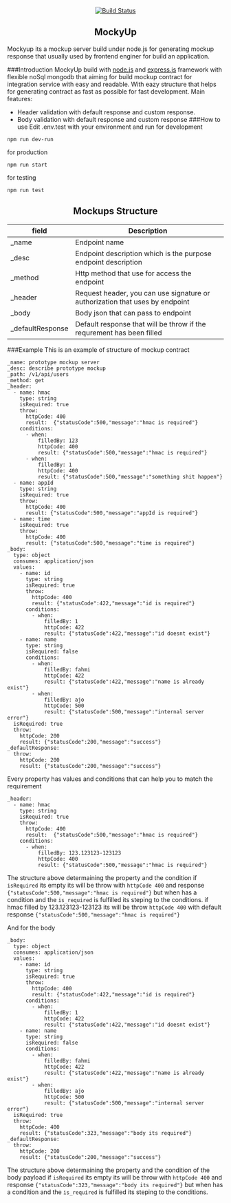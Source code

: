 <p align="center">
  <a href="https://travis-ci.org/dekaulitz/MockyUp"><img src="https://travis-ci.org/dekaulitz/MockyUp.svg?branch=master" alt="Build Status"></a>
</p>

<h2 align="center">MockyUp</h2>
Mockyup its a mockup server build under node.js for generating mockup response that usually used by frontend enginer for build an application.

###Introduction
MockyUp build with <a href="https://nodejs.org" alt="node js">node.js</a> and <a href="https://expressjs.com/">express.js</a> framework with flexible noSql mongodb
that aiming for build mockup contract for integration service with easy and readable. With eazy structure that helps for generating contract as fast as possible for fast development.
Main features:
- Header validation with default response and custom response.
- Body validation with default response and custom response
###How to use
Edit .env.test with your environment and run for development

```
npm run dev-run
```
for production
```
npm run start
```
for testing
```
npm run test
```

<h2 align="center">Mockups Structure</h2>

| field | Description |
|---------|-------------|
|_name|Endpoint name|
|_desc|Endpoint description which is  the purpose endpoint description
|_method| Http method that use for access the endpoint
|_header| Request header, you can use signature or authorization that uses by endpoint
|_body| Body json that can pass to endpoint
|_defaultResponse| Default response that will be throw if the requrement has been filled


###Example
This is an example of structure of mockup contract
```
_name: prototype mockup server
_desc: describe prototype mockup
_path: /v1/api/users
_method: get
_header:
  - name: hmac
    type: string
    isRequired: true
    throw:
      httpCode: 400
      result:  {"statusCode":500,"message":"hmac is required"}
    conditions:
      - when:
          filledBy: 123
          httpCode: 400
          result: {"statusCode":500,"message":"hmac is required"}
      - when:
          filledBy: 1
          httpCode: 400
          result: {"statusCode":500,"message":"something shit happen"}
  - name: appId
    type: string
    isRequired: true
    throw:
      httpCode: 400
      result: {"statusCode":500,"message":"appId is required"}
  - name: time
    isRequired: true
    throw:
      httpCode: 400
      result: {"statusCode":500,"message":"time is required"}
_body:
  type: object
  consumes: application/json
  values:
    - name: id
      type: string
      isRequired: true
      throw:
        httpCode: 400
        result: {"statusCode":422,"message":"id is required"}
      conditions:
        - when:
            filledBy: 1
            httpCode: 422
            result: {"statusCode":422,"message":"id doesnt exist"}
    - name: name
      type: string
      isRequired: false
      conditions:
        - when:
            filledBy: fahmi
            httpCode: 422
            result: {"statusCode":422,"message":"name is already exist"}
        - when:
            filledBy: ajo
            httpCode: 500
            result: {"statusCode":500,"message":"internal server error"}
  isRequired: true
  throw:
    httpCode: 200
    result: {"statusCode":200,"message":"success"}
_defaultResponse:
  throw:
    httpCode: 200
    result: {"statusCode":200,"message":"success"}
```

Every property has values and conditions that can help you to match the requirement

```
_header:
  - name: hmac
    type: string
    isRequired: true
    throw:
      httpCode: 400
      result:  {"statusCode":500,"message":"hmac is required"}
    conditions:
      - when:
          filledBy: 123.123123-123123
          httpCode: 400
          result: {"statusCode":500,"message":"hmac is required"}
```
The structure above determaining the property and the condition if ``isRequired`` its empty its will be throw with ``httpCode 400``
and response ``{"statusCode":500,"message":"hmac is required"}`` but when has a condition and the ``is_required`` 
is fulfilled its steping to the conditions. if hmac filled by 123.123123-123123 its will be throw ``httpCode 400`` 
with default response ``{"statusCode":500,"message":"hmac is required"}``

And for the body

```
_body:
  type: object
  consumes: application/json
  values:
    - name: id
      type: string
      isRequired: true
      throw:
        httpCode: 400
        result: {"statusCode":422,"message":"id is required"}
      conditions:
        - when:
            filledBy: 1
            httpCode: 422
            result: {"statusCode":422,"message":"id doesnt exist"}
    - name: name
      type: string
      isRequired: false
      conditions:
        - when:
            filledBy: fahmi
            httpCode: 422
            result: {"statusCode":422,"message":"name is already exist"}
        - when:
            filledBy: ajo
            httpCode: 500
            result: {"statusCode":500,"message":"internal server error"}
  isRequired: true
  throw:
    httpCode: 400
    result: {"statusCode":323,"message":"body its required"}
_defaultResponse:
  throw:
    httpCode: 200
    result: {"statusCode":200,"message":"success"}
```

The structure above determaining the property and the condition of the body payload  if ``isRequired`` its empty 
its will be throw with ``httpCode 400`` and response ``{"statusCode":323,"message":"body its required"}`` 
but when has a condition and the ``is_required`` is fulfilled its steping to the conditions. 

